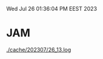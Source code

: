 Wed Jul 26 01:36:04 PM EEST 2023
# JAM
<a href='./cache/202307/26_13.log'>./cache/202307/26_13.log</a>
